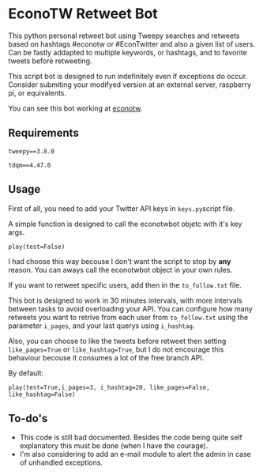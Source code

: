 # EconoTW Retweet Bot
This python personal retweet bot using Tweepy searches and retweets based on hashtags #econotw or #EconTwitter and also a given list of users. Can be fastly addapted to multiple keywords, or hashtags, and to favorite tweets before retweeting.

This script bot is designed to run indefinitely even if exceptions do occur. Consider submiting your modifyed version at an external server, raspberry pi, or equivalents.

You can see this bot working at [econotw](www.twitter.com/econotw).

Requirements
----------

`tweepy==3.8.0`

`tdqm==4.47.0`

Usage
----------

First of all, you need to add your Twitter API keys in `keys.py`script file.

A simple function is designed to call the econotwbot objetc with it's key args.

```
play(test=False)
```

I had choose this way becouse I don't want the script to stop by **any** reason. You can aways call the econotwbot object in your own rules.

If you want to retweet specific users, add then in the `to_follow.txt` file.

This bot is designed to work in 30 minutes intervals, with more intervals between tasks to avoid overloading your API. You can configure how many retweets you want to retrive from each user from `to_follow.txt` using the parameter `i_pages`, and your last querys using `i_hashtag`. 

Also, you can choose to like the tweets before retweet then setting `like_pages=True` or  `like_hashtag=True`, but I do not encourage this behaviour becouse it consumes a lot of the free branch API.

By default:

`play(test=True,i_pages=3, i_hashtag=20, like_pages=False, like_hashtag=False)`

## To-do's

- This code is still bad documented. Besides the code being quite self explanatory this must be done (when I have the courage).
- I'm also considering to add an e-mail module to alert the admin in case of unhandled exceptions.

